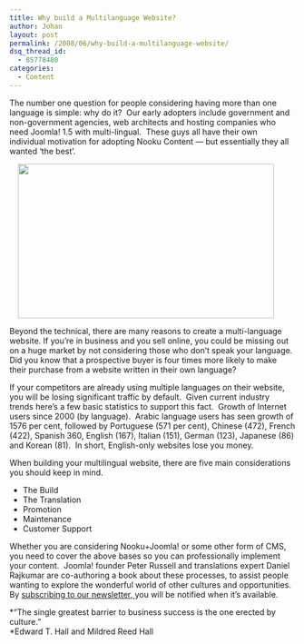 ```yaml
---
title: Why build a Multilanguage Website?
author: Johan
layout: post
permalink: /2008/06/why-build-a-multilanguage-website/
dsq_thread_id:
  - 85778480
categories:
  - Content
---
```

The number one question for people considering having more than one language is simple: why do it?  Our early adopters include government and non-government agencies, web architects and hosting companies who need Joomla! 1.5 with multi-lingual.  These guys all have their own individual motivation for adopting Nooku Content — but essentially they all wanted &#8216;the best&#8217;.

<div>
  <img style="margin-left: 15px; width: 451px; height: 272px;" src="http://farm6.static.flickr.com/5185/5669253916_ddbce023fe.jpg" width="500" height="302" alt="" />
</div>

<!--more-->

Beyond the technical, there are many reasons to create a multi-language website. If you&#8217;re in business and you sell online, you could be missing out on a huge market by not considering those who don&#8217;t speak your language.  Did you know that a prospective buyer is four times more likely to make their purchase from a website written in their own language?

If your competitors are already using multiple languages on their website, you will be losing significant traffic by default.  Given current industry trends here&#8217;s a few basic statistics to support this fact.  Growth of Internet users since 2000 (by language).  Arabic language users has seen growth of 1576 per cent, followed by Portuguese (571 per cent), Chinese (472), French (422), Spanish 360, English (167), Italian (151), German (123), Japanese (86) and Korean (81).  In short, English-only websites lose you money.

When building your multilingual website, there are five main considerations you should keep in mind.

*   The Build
*   The Translation
*   Promotion
*   Maintenance
*   Customer Support

Whether you are considering Nooku+Joomla! or some other form of CMS, you need to cover the above bases so you can professionally implement your content.  Joomla! founder Peter Russell and translations expert Daniel Rajkumar are co-authoring a book about these processes, to assist people wanting to explore the wonderful world of other cultures and opportunities.  By <a href="en/home.html" target="_blank">subscribing to our newsletter, </a>you will be notified when it&#8217;s available.

*“The single greatest barrier to business success is the one erected by culture.&#8221;  
*Edward T. Hall and Mildred Reed Hall
